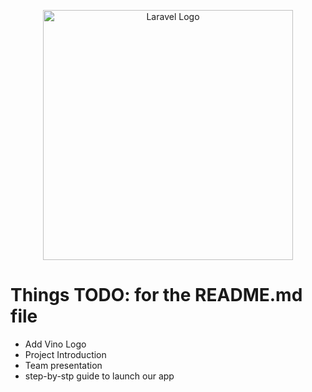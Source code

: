 <p align="center"><a href="https://laravel.com" target="_blank"><img src="https://raw.githubusercontent.com/laravel/art/master/logo-lockup/5%20SVG/2%20CMYK/1%20Full%20Color/laravel-logolockup-cmyk-red.svg" width="400" alt="Laravel Logo"></a></p>

# Things TODO: for the README.md file


-   Add Vino Logo
-   Project Introduction
-   Team presentation
-   step-by-stp guide to launch our app

